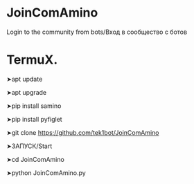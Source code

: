 # JoinComAmino

Login to the community from bots/Вход в сообщество с ботов

# TermuX.

➤apt update

➤apt upgrade

➤pip install samino

➤pip install pyfiglet

➤git clone https://github.com/tek1bot/JoinComAmino

➤ЗАПУСК/Start

➤cd JoinComAmino

➤python JoinComAmino.py
